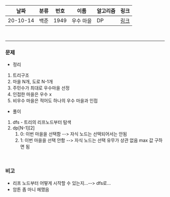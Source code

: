 날짜|분류|번호|이름|알고리즘|링크
-----|-----|-----|-----|-----|----- 
20-10-14|백준|1949|우수 마을|DP|[링크](https://www.acmicpc.net/problem/1949)  

<br/>  

---
  
### 문제
- 정리 
1. 트리구조
2. 마을 N개, 도로 N-1개
3. 주민수가 최대로 우수마을 선정
4. 인접한 마을은 우수 x
5. 비우수 마을은 적어도 하나의 우수 마을과 인접
  
- 풀이  
1. dfs - 트리의 리프노드부터 탐색
2. dp[N-1][2]
   1. 0: 이번 마을을 선택함 --> 자식 노드는 선택되어서는 안됨
   2. 1: 이번 마을을 선택 안함 --> 자식 노드는 선택 유무가 상관 없음 max 값 구하면 됨
   
<br/>
  
### 비고
- 리프 노드부터 어떻게 시작할 수 있는지...--> dfs로...
- 암튼 좀 마니 헤맸음 

